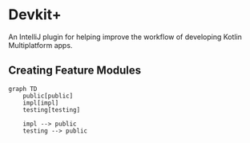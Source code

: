 # Devkit+

An IntelliJ plugin for helping improve the workflow of developing Kotlin Multiplatform apps. 

## Creating Feature Modules

```mermaid
graph TD
    public[public]
    impl[impl]
    testing[testing]
    
    impl --> public
    testing --> public
```

